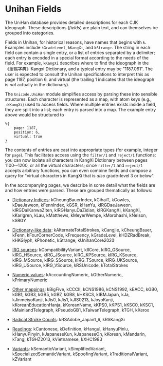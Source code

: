# Unihan Fields

The UniHan database provides detailed descriptions for each CJK ideograph.  These descriptions (*fields*) are plain text, and can themselves be grouped into categories.

Fields in Unihan, for historical reasons, have names that begins with `k`.  Examples include `kGradeLevel`, `kKangXi`, and `kStrange`.  The string in each field can contain a single entry, or a list of entries separated by a delimiter; each entry is encoded in a special format according to the needs of the field.  For example, `kKangXi` describes where to find the ideograph in the 《康熙字典》Kangxi Dictionary, and a typical entry may be "1187.061".  The user is expected to consult the Unihan specifications to interpret this as page 1187, position 6, and virtual (the trailing 1 indicates that the ideograph is *not* actually in the dictionary).

The `Unicode.UniHan` module simplifies access by parsing these into sensible structures.  Each character is represented as a map, with atom keys (e.g., `:kKangXi`) used to access fields.  Where multiple entries exists inside a field, they are split into a list; each entry is parsed into a map.  The example entry above would be structured to 

```
%{
    page: 1187,
    position: 6,
    virtual: true
}
```

The contents of entries are cast into appropriate types (for example, integer for `page`).  This facilitates access using the `filter/1` and `reject/1` functions: you can now isolate all characters in KangXi Dictionary between pages 1100--1200, or all the virtual characters; since `filter/1` and `reject/1` accepts arbitrary functions, you can even combine fields and compose a query for "virtual characters in KangXi that is *also* grade-level 3 or below".

In the accompanying pages, we describe in some detail what the fields are and how entries were parsed.  These are grouped thematically as follows:

* [Dictionary Indices](fields/dictionary_indices.md): kCheungBauerIndex, kCihaiT, kCowles, kDaeJaweon, kFennIndex, kGSR, kHanYu, kIRGDaeJaweon, kIRGDaiKanwaZiten, kIRGHanyuDaZidian, kIRGKangXi, kKangXi, kKarlgren, kLau, kMatthews, kMeyerWempe, kMorohashi, kNelson, kSBGY

* [Dictionary-like data](fields/dictionary_like_data.md): kAlternateTotalStrokes, kCangjie, kCheungBauer, kFenn, kFourCornerCode, kFrequency, kGradeLevel, kHDZRadBreak, kHKGlyph, kPhonetic, kStrange, kUnihanCore2020

* [IRG sources](fields/irg_sources.md): kCompatibilityVariant, kIICore, kIRG_GSource, kIRG_HSource, kIRG_JSource, kIRG_KPSource, kIRG_KSource, kIRG_MSource, kIRG_SSource, kIRG_TSource, kIRG_UKSource, kIRG_USource, kIRG_VSource, kRSUnicode, kTotalStrokes

* [Numeric values](fields/numeric_values.md): kAccountingNumeric, kOtherNumeric, kPrimaryNumeric

* [Other mappings](fields/other_mappings.md): kBigFive, kCCCII, kCNS1986, kCNS1992, kEACC, kGB0, kGB1, kGB3, kGB5, kGB7, kGB8, kHKSCS, kIBMJapan, kJa, kJinmeiyoKanji, kJis0, kJis1, kJIS0213, kJoyoKanji, kKoreanEducationHanja, kKoreanName, kKPS0, kKPS1, kKSC0, kKSC1, kMainlandTelegraph, kPseudoGB1, kTaiwanTelegraph, kTGH, kXerox

* [Radical Stroke Counts](fields/radical_stroke_counts.md): kRSAdobe_Japan1_6, kRSKangXi

* [Readings](fields/readings.md): kCantonese, kDefinition, kHangul, kHanyuPinlu, kHanyuPinyin, kJapaneseKun, kJapaneseOn, kKorean, kMandarin, kTang, kTGHZ2013, kVietnamese, kXHC1983

* [Variants](fields/variants.md): kSemanticVariant, kSimplifiedVariant, kSpecializedSemanticVariant, kSpoofingVariant, kTraditionalVariant, kZVariant
